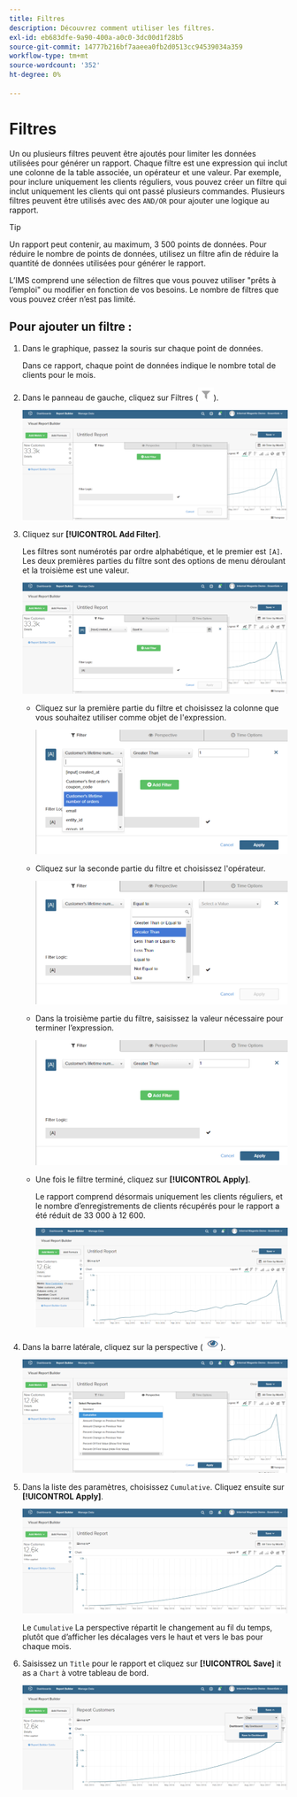 ```yaml
---
title: Filtres
description: Découvrez comment utiliser les filtres.
exl-id: eb683dfe-9a90-400a-a0c0-3dc00d1f28b5
source-git-commit: 14777b216bf7aaeea0fb2d0513cc94539034a359
workflow-type: tm+mt
source-wordcount: '352'
ht-degree: 0%

---
```


# Filtres

Un ou plusieurs filtres peuvent être ajoutés pour limiter les données utilisées pour générer un rapport. Chaque filtre est une expression qui inclut une colonne de la table associée, un opérateur et une valeur. Par exemple, pour inclure uniquement les clients réguliers, vous pouvez créer un filtre qui inclut uniquement les clients qui ont passé plusieurs commandes. Plusieurs filtres peuvent être utilisés avec des `AND/OR` pour ajouter une logique au rapport.

>[!TIP]
>
>Un rapport peut contenir, au maximum, 3 500 points de données. Pour réduire le nombre de points de données, utilisez un filtre afin de réduire la quantité de données utilisées pour générer le rapport.

L’IMS comprend une sélection de filtres que vous pouvez utiliser &quot;prêts à l’emploi&quot; ou modifier en fonction de vos besoins. Le nombre de filtres que vous pouvez créer n’est pas limité.

## Pour ajouter un filtre :

1. Dans le graphique, passez la souris sur chaque point de données.

   Dans ce rapport, chaque point de données indique le nombre total de clients pour le mois.

1. Dans le panneau de gauche, cliquez sur Filtres (![](../../assets/magento-bi-btn-filter.png)).

   ![Ajouter un filtre](../../assets/magento-bi-report-builder-filter-add.png)

1. Cliquez sur **[!UICONTROL Add Filter]**.

   Les filtres sont numérotés par ordre alphabétique, et le premier est `[A]`. Les deux premières parties du filtre sont des options de menu déroulant et la troisième est une valeur.

   ![](../../assets/magento-bi-report-builder-filter-add-a.png)

   * Cliquez sur la première partie du filtre et choisissez la colonne que vous souhaitez utiliser comme objet de l&#39;expression.

      ![Sélection de la première partie du filtre](../../assets/magento-bi-report-builder-filter-part1.png)

   * Cliquez sur la seconde partie du filtre et choisissez l&#39;opérateur.

      ![Choisissez l&#39;opérateur](../../assets/magento-bi-report-builder-filter-part2.png)

   * Dans la troisième partie du filtre, saisissez la valeur nécessaire pour terminer l’expression.

      ![Saisissez la valeur](../../assets/magento-bi-report-builder-filter-part3.png)

   * Une fois le filtre terminé, cliquez sur **[!UICONTROL Apply]**.

      Le rapport comprend désormais uniquement les clients réguliers, et le nombre d’enregistrements de clients récupérés pour le rapport a été réduit de 33 000 à 12 600.

      ![Rapport filtré](../../assets/magento-bi-report-builder-filter-report.png)<!--{: .zoom}-->

1. Dans la barre latérale, cliquez sur la perspective ( ![](../../assets/magento-bi-btn-perspective.png)).

   ![Perspective](../../assets/magento-bi-report-builder-filter-perspective.png)<!--{: .zoom}-->

1. Dans la liste des paramètres, choisissez `Cumulative`. Cliquez ensuite sur **[!UICONTROL Apply]**.

   ![Perspective cumulée](../../assets/magento-bi-report-builder-filter-perspective-cumulative.png)

   Le `Cumulative` La perspective répartit le changement au fil du temps, plutôt que d’afficher les décalages vers le haut et vers le bas pour chaque mois.

1. Saisissez un `Title` pour le rapport et cliquez sur **[!UICONTROL Save]** it as a `Chart` à votre tableau de bord.

   ![Enregistrer dans le tableau de bord](../../assets/magento-bi-report-builder-filter-perspective-cumulative-save.png)
